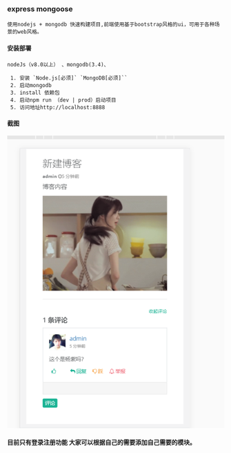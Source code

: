 ### express mongoose
    使用nodejs + mongodb 快速构建项目,前端使用基于bootstrap风格的ui，可用于各种场景的web风格。
#### 安装部署
    nodeJs（v8.0以上） 、mongodb(3.4)、
    
```
 1. 安装 `Node.js[必须]` `MongoDB[必须]``
 2. 启动mongodb
 3. install 依赖包
 4. 启动npm run （dev | prod）启动项目
 5. 访问地址http://localhost:8888
```
#### 截图
![](https://github.com/five6/express-mongoose-others/blob/master/screenShots/s1.png?raw=true)
#### 目前只有登录注册功能 大家可以根据自己的需要添加自己需要的模块。
